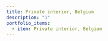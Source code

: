 ```yaml
---
title: Private interior, Belgium
description: "1"
portfolio_items:
  - item: Private interior, Belgium
---
```

